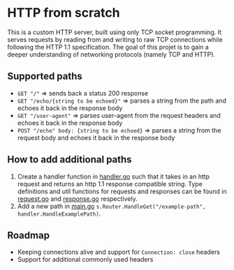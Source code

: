 # HTTP from scratch

This is a custom HTTP server, built using only TCP socket programming. It serves requests by reading from and writing to raw TCP
connections while following the HTTP 1.1 specification. The goal of this projet is to gain a deeper understanding of networking
protocols (namely TCP and HTTP).

## Supported paths

- `GET "/"` => sends back a status 200 response
- `GET "/echo/{string to be echoed}"` => parses a string from the path and echoes it back in the response body
- `GET "/user-agent"` => parses user-agent from the request headers and echoes it back in the response body
- `POST "/echo" body: {string to be echoed}` => parses a string from the request body and echoes it back in the response body

## How to add additional paths

1. Create a handler function in [handler.go](internal/handler/handler.go) such that it takes in an http request and
   returns an http 1.1 response compatible string. Type definitions and util functions for requests and responses
   can be found in [request.go](internal/http/request.go) and [response.go](internal/http/response.go) respectively.
2. Add a new path in [main.go](cmd/main.go) `s.Router.HandleGet("/example-path", handler.HandleExamplePath)`.

## Roadmap

- Keeping connections alive and support for `Connection: close` headers
- Support for additional commonly used headers
